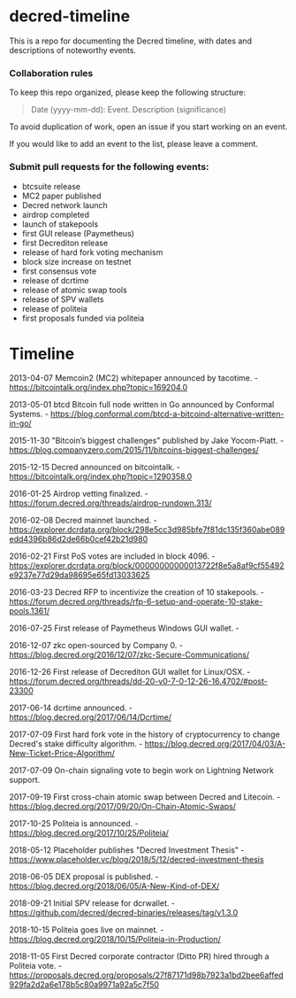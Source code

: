 # decred-timeline
This is a repo for documenting the Decred timeline, with dates and descriptions of noteworthy events.

### Collaboration rules
To keep this repo organized, please keep the following structure:

>Date (yyyy-mm-dd): Event. Description (significance)

To avoid duplication of work, open an issue if you start working on an event.

If you would like to add an event to the list, please leave a comment.

### Submit pull requests for the following events:
- btcsuite release
- MC2 paper published
- Decred network launch
- airdrop completed
- launch of stakepools
- first GUI release (Paymetheus)
- first Decrediton release
- release of hard fork voting mechanism
- block size increase on testnet
- first consensus vote
- release of dcrtime
- release of atomic swap tools
- release of SPV wallets
- release of politeia
- first proposals funded via politeia

# Timeline

2013-04-07 Memcoin2 (MC2) whitepaper announced by tacotime. - https://bitcointalk.org/index.php?topic=169204.0

2013-05-01 btcd Bitcoin full node written in Go announced by Conformal Systems. - https://blog.conformal.com/btcd-a-bitcoind-alternative-written-in-go/

2015-11-30 "Bitcoin’s biggest challenges" published by Jake Yocom-Piatt. - https://blog.companyzero.com/2015/11/bitcoins-biggest-challenges/

2015-12-15 Decred announced on bitcointalk. - https://bitcointalk.org/index.php?topic=1290358.0

2016-01-25 Airdrop vetting finalized. - https://forum.decred.org/threads/airdrop-rundown.313/

2016-02-08 Decred mainnet launched. - https://explorer.dcrdata.org/block/298e5cc3d985bfe7f81dc135f360abe089edd4396b86d2de66b0cef42b21d980

2016-02-21 First PoS votes are included in block 4096. - https://explorer.dcrdata.org/block/00000000000013722f8e5a8af9cf55492e9237e77d29da98695e65fd13033625

2016-03-23 Decred RFP to incentivize the creation of 10 stakepools. - https://forum.decred.org/threads/rfp-6-setup-and-operate-10-stake-pools.1361/

2016-07-25 First release of Paymetheus Windows GUI wallet. - 

2016-12-07 zkc open-sourced by Company 0. - https://blog.decred.org/2016/12/07/zkc-Secure-Communications/

2016-12-26 First release of Decrediton GUI wallet for Linux/OSX. - https://forum.decred.org/threads/dd-20-v0-7-0-12-26-16.4702/#post-23300

2017-06-14 dcrtime announced. - https://blog.decred.org/2017/06/14/Dcrtime/

2017-07-09 First hard fork vote in the history of cryptocurrency to change Decred's stake difficulty algorithm. - https://blog.decred.org/2017/04/03/A-New-Ticket-Price-Algorithm/

2017-07-09 On-chain signaling vote to begin work on Lightning Network support.

2017-09-19 First cross-chain atomic swap between Decred and Litecoin. - https://blog.decred.org/2017/09/20/On-Chain-Atomic-Swaps/

2017-10-25 Politeia is announced. - https://blog.decred.org/2017/10/25/Politeia/

2018-05-12 Placeholder publishes "Decred Investment Thesis" - https://www.placeholder.vc/blog/2018/5/12/decred-investment-thesis

2018-06-05 DEX proposal is published. - https://blog.decred.org/2018/06/05/A-New-Kind-of-DEX/

2018-09-21 Initial SPV release for dcrwallet. - https://github.com/decred/decred-binaries/releases/tag/v1.3.0

2018-10-15 Politeia goes live on mainnet. - https://blog.decred.org/2018/10/15/Politeia-in-Production/

2018-11-05 First Decred corporate contractor (Ditto PR) hired through a Politeia vote. - https://proposals.decred.org/proposals/27f87171d98b7923a1bd2bee6affed929fa2d2a6e178b5c80a9971a92a5c7f50
